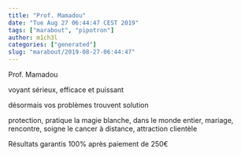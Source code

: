```yaml
---
title: "Prof. Mamadou"
date: "Tue Aug 27 06:44:47 CEST 2019"
tags: ["marabout", "pipotron"]
author: m1ch3l
categories: ["generated"]
slug: "marabout/2019-08-27-06:44:47"
---
```


Prof. Mamadou

voyant sérieux, efficace et puissant

désormais vos problèmes trouvent solution

protection, pratique la magie blanche, dans le monde entier, mariage, rencontre, soigne le cancer à distance, attraction clientèle

Résultats garantis 100% après paiement de 250€
